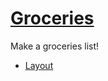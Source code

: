 # [Groceries](https://github.com/g-duff/groceries-go)

Make a groceries list!

* [Layout](https://github.com/golang-standards/project-layout)
